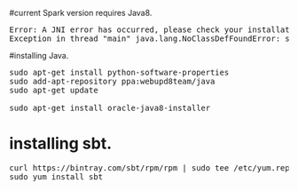 #current Spark version requires Java8.

<pre>
Error: A JNI error has occurred, please check your installation and try again
Exception in thread "main" java.lang.NoClassDefFoundError: spark/TemplateEngine
</pre>

#installing Java.

<pre>
sudo apt-get install python-software-properties
sudo add-apt-repository ppa:webupd8team/java
sudo apt-get update

sudo apt-get install oracle-java8-installer
</pre>

# installing sbt.

<pre>
curl https://bintray.com/sbt/rpm/rpm | sudo tee /etc/yum.repos.d/bintray-sbt-rpm.repo
sudo yum install sbt
</pre>